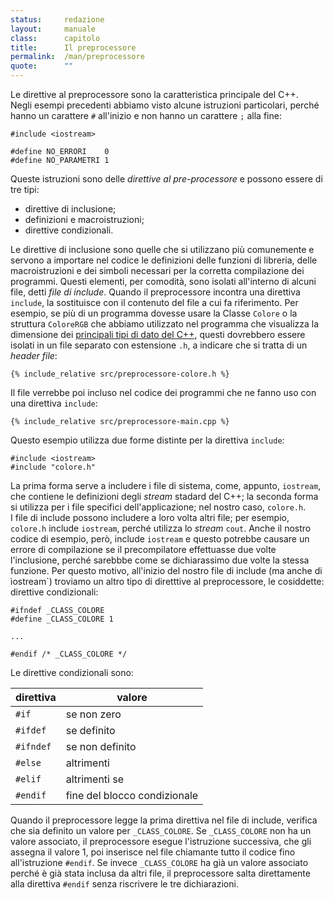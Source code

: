 ```yaml
---
status:     redazione
layout:     manuale
class:      capitolo
title:      Il preprocessore
permalink:  /man/preprocessore
quote:      ""
---
```


Le direttive al preprocessore sono la caratteristica principale del C++.  
Negli esempi precedenti abbiamo visto alcune istruzioni particolari, perché hanno un carattere `#` all'inizio e non hanno un carattere `;` alla fine:

``` 
#include <iostream>

#define NO_ERRORI    0
#define NO_PARAMETRI 1
```
<!-- @todo - verificare come mai questo brano di codice non appaia formattato correttamente in Chrome, Opera e Firefox mentre è visualizzato correttamente da Safari. Il font è monospace e l'allineamento del paragrafo è a sinistra -->

Queste istruzioni sono delle *direttive al pre-processore* e possono essere di tre tipi:

- direttive di inclusione;
- definizioni e macroistruzioni;
- direttive condizionali.

Le <a id="inclusione" 
   onclick="history.back()" 
   title="fare click per tornare alla pagina precedente">direttive di inclusione</a> sono quelle che si utilizzano più comunemente e servono a importare nel codice le definizioni delle funzioni di libreria, delle macroistruzioni e dei simboli necessari per la corretta compilazione dei programmi.
Questi elementi, per comodità, sono isolati all'interno di alcuni file, detti *file di include*.
Quando il preprocessore incontra una direttiva `include`, la sostituisce con il contenuto del file a cui fa riferimento.
Per esempio, se più di un programma dovesse usare la Classe `Colore` o la struttura `ColoreRGB` che abbiamo utilizzato nel programma che visualizza la dimensione dei <a href="/man/tipi-di-dato#principali"> principali tipi di dato del C++</a>, questi dovrebbero essere isolati in un file separato con estensione `.h`, a indicare che si tratta di un *header file*:

```
{% include_relative src/preprocessore-colore.h %}
```

Il file verrebbe poi incluso nel codice dei programmi che ne fanno uso con una direttiva `include`:

```
{% include_relative src/preprocessore-main.cpp %}
```

Questo esempio utilizza due forme distinte per la direttiva `include`:

```
#include <iostream>
#include "colore.h" 
```

La prima forma serve a includere i file di sistema, come, appunto, `iostream`, che contiene le definizioni degli *stream* stadard del C++; la seconda forma si utilizza per i file specifici dell'applicazione; nel nostro caso, `colore.h`.  
I file di include possono includere a loro volta altri file; per esempio, `colore.h` include `iostream`, perché utilizza lo *stream* `cout`.
Anche il nostro codice di esempio, però, include `iostream` e questo potrebbe causare un errore di compilazione se il precompilatore effettuasse due volte l'inclusione, perché sarebbbe come se dichiarassimo due volte la stessa funzione.
Per questo motivo, all'inizio del nostro file di include (ma anche di ìostream`) troviamo un altro tipo di diretttive al preprocessore, le cosiddette: 
<a id="condizionali"
   onclick="history.back()" 
   title="fare click per tornare alla pagina precedente">direttive condizionali</a>:
   
```
#ifndef _CLASS_COLORE
#define _CLASS_COLORE 1

...

#endif /* _CLASS_COLORE */
```

Le direttive condizionali sono:

| direttiva | valore |
|---|---|
| `#if`     | se non zero
| `#ifdef`  | se definito
| `#ifndef` | se non definito
| `#else`   | altrimenti
| `#elif`   | altrimenti se
| `#endif`  | fine del blocco condizionale

Quando il preprocessore legge la prima direttiva nel file di include, verifica che sia definito un valore per `_CLASS_COLORE`.
Se `_CLASS_COLORE` non ha un valore associato, il preprocessore esegue l'istruzione successiva, che gli assegna il valore 1, poi inserisce nel file chiamante tutto il codice fino all'istruzione `#endif`.
Se invece `_CLASS_COLORE` ha già un valore associato perché è già stata inclusa da altri file, il preprocessore salta direttamente alla direttiva `#endif` senza riscrivere le tre dichiarazioni.

<!--

Alcuni esempi validi di costanti simboliche sono:
#define FALSE 0
#define TRUE 1
#define NUMERO 0.2
#define STRINGA "Stringa di caratteri" 
Alcuni esempi validi di macroistruzioni sono:
#define INCREMENTO(x) x * 0.2
#define CUBO(x) x * x * x 

È inoltre possibile eliminare una #define precedentemente assegnata per mezzo della direttiva #undef.

le definizioni possono essere in un file separato o anche nei parametri di compilazione

-->
